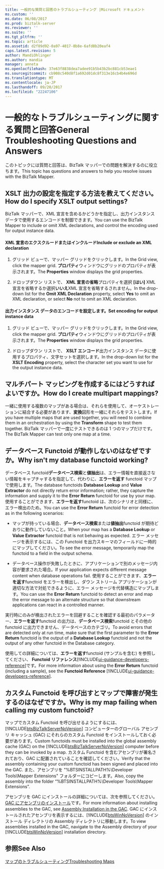 ```yaml
---
title: 一般的な質問と回答のトラブルシューティング |Microsoft ドキュメント
ms.custom: ''
ms.date: 06/08/2017
ms.prod: biztalk-server
ms.reviewer: ''
ms.suite: ''
ms.tgt_pltfrm: ''
ms.topic: article
ms.assetid: d2f89d92-0a97-4017-8b8e-6afd8b20eaf4
caps.latest.revision: 5
author: MandiOhlinger
ms.author: mandia
manager: anneta
ms.openlocfilehash: 37e63f8838dea7adee91b5b43b2bc881cb53eae1
ms.sourcegitcommit: cb908c540d8f1a692d01dc8f313e16cb4b4e696d
ms.translationtype: MT
ms.contentlocale: ja-JP
ms.lasthandoff: 09/20/2017
ms.locfileid: "22247106"
---
```

# <a name="general-troubleshooting-questions-and-answers"></a><span data-ttu-id="e119d-102">一般的なトラブルシューティングに関する質問と回答</span><span class="sxs-lookup"><span data-stu-id="e119d-102">General Troubleshooting Questions and Answers</span></span>
<span data-ttu-id="e119d-103">このトピックには質問と回答は、BizTalk マッパーでの問題を解決するのに役立ちます。</span><span class="sxs-lookup"><span data-stu-id="e119d-103">This topic has questions and answers to help you resolve issues with the BizTalk Mapper.</span></span>  
  
## <a name="how-do-i-specify-xslt-output-settings"></a><span data-ttu-id="e119d-104">XSLT 出力の設定を指定する方法を教えてください。</span><span class="sxs-lookup"><span data-stu-id="e119d-104">How do I specify XSLT output settings?</span></span>  
 <span data-ttu-id="e119d-105">BizTalk マッパーで、XML 宣言を含めるかどうかを指定し、出力インスタンス データで使用するエンコードを制御できます。</span><span class="sxs-lookup"><span data-stu-id="e119d-105">You can use the BizTalk Mapper to include or omit XML declarations, and control the encoding used for output instance data.</span></span>  
  
#### <a name="include-or-exclude-an-xml-declaration"></a><span data-ttu-id="e119d-106">XML 宣言のエクスクルードまたはインクルード</span><span class="sxs-lookup"><span data-stu-id="e119d-106">Include or exclude an XML declaration</span></span>  
  
1.  <span data-ttu-id="e119d-107">グリッド ビューで、マッパー グリッドをクリックします。</span><span class="sxs-lookup"><span data-stu-id="e119d-107">In the Grid view, click the mapper grid.</span></span> <span data-ttu-id="e119d-108">**プロパティ**ウィンドウにグリッドのプロパティが表示されます。</span><span class="sxs-lookup"><span data-stu-id="e119d-108">The **Properties** window displays the grid properties.</span></span>  
  
2.  <span data-ttu-id="e119d-109">ドロップダウン リストで、 **XML 宣言の省略**プロパティを選択 **[はい]** XML 宣言を省略するか選択**いいえ**XML 宣言を省略するされません。</span><span class="sxs-lookup"><span data-stu-id="e119d-109">In the drop-down list for the **Omit XML Declaration** property, select **Yes** to omit an XML declaration, or select **No** not to omit an XML declaration.</span></span>  
  
#### <a name="set-encoding-for-output-instance-data"></a><span data-ttu-id="e119d-110">出力インスタンス データのエンコードを設定します。</span><span class="sxs-lookup"><span data-stu-id="e119d-110">Set encoding for output instance data</span></span>  
  
1.  <span data-ttu-id="e119d-111">グリッド ビューで、マッパー グリッドをクリックします。</span><span class="sxs-lookup"><span data-stu-id="e119d-111">In the Grid view, click the mapper grid.</span></span> <span data-ttu-id="e119d-112">**プロパティ**ウィンドウにグリッドのプロパティが表示されます。</span><span class="sxs-lookup"><span data-stu-id="e119d-112">The **Properties** window displays the grid properties.</span></span>  
  
2.  <span data-ttu-id="e119d-113">ドロップダウン リストで、 **XSLT エンコード**出力インスタンス データに使用するプロパティ、文字セットを選択します。</span><span class="sxs-lookup"><span data-stu-id="e119d-113">In the drop-down list for the **XSLT Encoding** property, select the character set you want to use for the output instance data.</span></span>  
  
## <a name="how-do-i-create-multipart-mappings"></a><span data-ttu-id="e119d-114">マルチパート マッピングを作成するにはどうすればよいですか。</span><span class="sxs-lookup"><span data-stu-id="e119d-114">How do I create multipart mappings?</span></span>  
 <span data-ttu-id="e119d-115">一緒に使用する複数のマップがある場合は、それらを使用して、オーケストレーションに結合する必要があります、**変換**図形を一緒にそれらをテストします。</span><span class="sxs-lookup"><span data-stu-id="e119d-115">If you have multiple maps that are used together, you will need to combine them in an orchestration by using the **Transform** shape to test them together.</span></span> <span data-ttu-id="e119d-116">BizTalk マッパーで一度にテストできるのは 1 つのマップだけです。</span><span class="sxs-lookup"><span data-stu-id="e119d-116">The BizTalk Mapper can test only one map at a time.</span></span>  
  
## <a name="why-isnt-my-database-functoid-working"></a><span data-ttu-id="e119d-117">データベース Functoid が動作しないのはなぜですか。</span><span class="sxs-lookup"><span data-stu-id="e119d-117">Why isn't my database functoid working?</span></span>  
 <span data-ttu-id="e119d-118">データベース functoid**データベース検索**と**値抽出**は、エラー情報を直接返さない情報をキャプチャするを指定して、代わりに、**エラーを返す** functoid マップで使用します。</span><span class="sxs-lookup"><span data-stu-id="e119d-118">The database functoids **Database Lookup** and **Value Extractor** do not directly return error information; rather, they capture the information and supply it to the **Error Return** functoid for use by your map.</span></span> <span data-ttu-id="e119d-119">使用することができます、**エラーを返す**functoid は、次のシナリオと同様に、エラー検出のため。</span><span class="sxs-lookup"><span data-stu-id="e119d-119">You can use the **Error Return** functoid for error detection as in the following scenarios:</span></span>  
  
-   <span data-ttu-id="e119d-120">マップが持っている場合、**データベース検索**または**値抽出**functoid が期待どおりに動作していないこと。</span><span class="sxs-lookup"><span data-stu-id="e119d-120">When your map has a **Database Lookup** or **Value Extractor** functoid that is not behaving as expected.</span></span> <span data-ttu-id="e119d-121">エラー メッセージを表示するには、この Functoid を出力スキーマのフィールドに一時的にマップしてください。</span><span class="sxs-lookup"><span data-stu-id="e119d-121">To see the error message, temporarily map the functoid to a field in the output schema.</span></span>  
  
-   <span data-ttu-id="e119d-122">データベース操作が失敗したときに、アプリケーションで別のメッセージ内容が要求された場合。</span><span class="sxs-lookup"><span data-stu-id="e119d-122">If your application expects different message content when database operations fail.</span></span> <span data-ttu-id="e119d-123">使用することができます、**エラーを返す**functoid をエラーを検出し、ダウン ストリーム アプリケーションが適切な方法で対処できるように、エラー メッセージを代替構造にマップします。</span><span class="sxs-lookup"><span data-stu-id="e119d-123">You can use the **Error Return** functoid to detect an error and map the error message to an alternate structure so that downstream applications can react in a controlled manner.</span></span>  
  
 <span data-ttu-id="e119d-124">実行時にのみが検出されたエラーを回避することを確認する最初のパラメーター、**エラーを返す**functoid の出力は、**データベース検索**functoid とその他の functoid に出力できません、データベースのカテゴリ。</span><span class="sxs-lookup"><span data-stu-id="e119d-124">To avoid errors that are detected only at run time, make sure that the first parameter to the **Error Return** functoid is the output of a **Database Lookup** functoid and not the output of any other functoid in the Database category.</span></span>  
  
 <span data-ttu-id="e119d-125">使用しての詳細については、**エラーを返す**functoid (サンプルを含む) を参照してください、 **Functoid リファレンス**[!INCLUDE[ui-guidance-developers-reference](../includes/ui-guidance-developers-reference.md)]です。</span><span class="sxs-lookup"><span data-stu-id="e119d-125">For more information about using the **Error Return** functoid (including a sample), see the **Functoid Reference** [!INCLUDE[ui-guidance-developers-reference](../includes/ui-guidance-developers-reference.md)].</span></span>
  
## <a name="why-is-my-map-failing-when-calling-my-custom-functoid"></a><span data-ttu-id="e119d-126">カスタム Functoid を呼び出すとマップで障害が発生するのはなぜですか。</span><span class="sxs-lookup"><span data-stu-id="e119d-126">Why is my map failing when calling my custom functoid?</span></span>  
 <span data-ttu-id="e119d-127">マップでカスタム Functoid を呼び出せるようにするには、[!INCLUDE[btsBizTalkServerNoVersion](../includes/btsbiztalkservernoversion-md.md)] コンピューターのグローバル アセンブリ キャッシュ (GAC) にそれらのカスタム Functoid をインストールしておく必要があります。</span><span class="sxs-lookup"><span data-stu-id="e119d-127">Custom functoids must be installed into the global assembly cache (GAC) on the [!INCLUDE[btsBizTalkServerNoVersion](../includes/btsbiztalkservernoversion-md.md)] computer before they can be invoked by a map.</span></span> <span data-ttu-id="e119d-128">カスタム Functoid を含むアセンブリが署名されており、GAC に配置されていることを確認してください。</span><span class="sxs-lookup"><span data-stu-id="e119d-128">Verify that the assembly containing your custom functoid has been signed and placed into the GAC.</span></span> <span data-ttu-id="e119d-129">また、アセンブリを "%BTSINSTALLPATH%\Developer Tools\Mapper Extensions" フォルダーにコピーします。</span><span class="sxs-lookup"><span data-stu-id="e119d-129">Also, copy the assembly into the folder “%BTSINSTALLPATH%\Developer Tools\Mapper Extensions”.</span></span>  
  
 <span data-ttu-id="e119d-130">アセンブリを GAC にインストールの詳細については、次を参照してください。 [GAC にアセンブリのインストール](../core/assembly-installation-in-the-gac.md)です。</span><span class="sxs-lookup"><span data-stu-id="e119d-130">For more information about installing assemblies to the GAC, see [Assembly Installation in the GAC](../core/assembly-installation-in-the-gac.md).</span></span> <span data-ttu-id="e119d-131">GAC にインストールされたアセンブリを表示するには、[!INCLUDE[btsWinNoVersion](../includes/btswinnoversion-md.md)] のインストール ディレクトリの Assembly ディレクトリに移動します。</span><span class="sxs-lookup"><span data-stu-id="e119d-131">To view assemblies installed in the GAC, navigate to the Assembly directory of your [!INCLUDE[btsWinNoVersion](../includes/btswinnoversion-md.md)] installation directory.</span></span>  
  
## <a name="see-also"></a><span data-ttu-id="e119d-132">参照</span><span class="sxs-lookup"><span data-stu-id="e119d-132">See Also</span></span>  
 [<span data-ttu-id="e119d-133">マップのトラブルシューティング</span><span class="sxs-lookup"><span data-stu-id="e119d-133">Troubleshooting Maps</span></span>](../core/troubleshooting-maps.md)